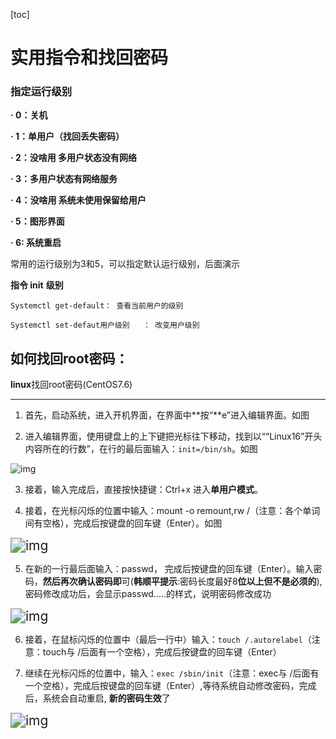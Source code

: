 [toc]

# 实用指令和找回密码

### 指定运行级别

**·    0：关机**

**·    1：单用户（找回丢失密码）**

**·    2：没啥用  多用户状态没有网络**

**·    3：多用户状态有网络服务**

**·    4：没啥用  系统未使用保留给用户**

**·    5：图形界面**

**·    6: 系统重启**

常用的运行级别为3和5，可以指定默认运行级别，后面演示

**指令 init** **级别**

```
Systemctl get-default： 查看当前用户的级别

Systemctl set-defaut用户级别   ： 改变用户级别
```



## 如何找回root密码：

**linux**找回root密码(CentOS7.6)

****

1. 首先，启动系统，进入开机界面，在界面中**按“**e”进入编辑界面。如图

2. 进入编辑界面，使用键盘上的上下键把光标往下移动，找到以““Linux16”开头内容所在的行数”，在行的最后面输入：`init=/bin/sh`。如图

![img](https://s2.loli.net/2022/03/26/fRerAhJT6s1XEbd.jpg)

3. 接着，输入完成后，直接按快捷键：Ctrl+x 进入**单用户模式**。

4. 接着，在光标闪烁的位置中输入：mount -o remount,rw /（注意：各个单词间有空格），完成后按键盘的回车键（Enter）。如图

<img src="file:///C:/Users/smile/AppData/Local/Temp/msohtmlclip1/01/clip_image006.jpg" alt="img" style="zoom:150%;" />

5. 在新的一行最后面输入：passwd， 完成后按键盘的回车键（Enter）。输入密码，**然后再次确认密码即**可(**韩顺平提示**:密码长度最好8**位以上但不是必须的**), 密码修改成功后，会显示passwd.....的样式，说明密码修改成功

<img src="https://s2.loli.net/2022/03/26/Us8kSyJlpzZwhuC.jpg" alt="img" style="zoom:150%;" />

6. 接着，在鼠标闪烁的位置中（最后一行中）输入：`touch /.autorelabel`（注意：touch与 /后面有一个空格），完成后按键盘的回车键（Enter）

7. 继续在光标闪烁的位置中，输入：`exec /sbin/init`（注意：exec与 /后面有一个空格），完成后按键盘的回车键（Enter）,等待系统自动修改密码，完成后，系统会自动重启, **新的密码生效**了

<img src="https://s2.loli.net/2022/03/26/OBR98CTHnXxWuwc.jpg" alt="img" style="zoom:150%;" />

 

 